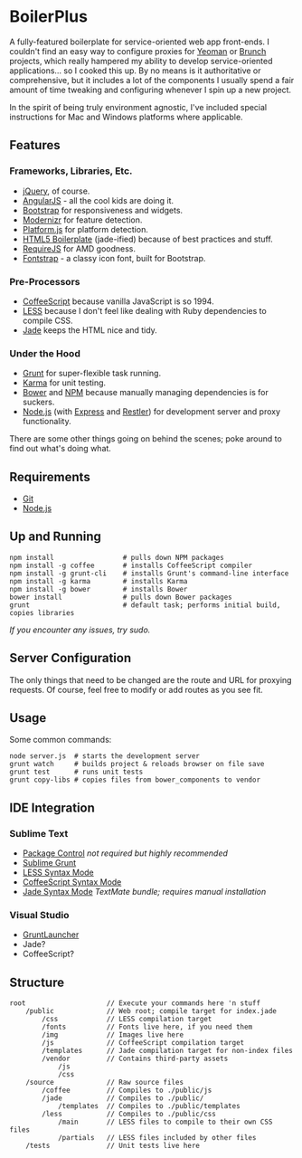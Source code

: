 # BoilerPlus
A fully-featured boilerplate for service-oriented web app front-ends. I couldn't find an easy way to configure proxies for [Yeoman](http://yeoman.io) or [Brunch](http://brunch.io/) projects, which really hampered my ability to develop service-oriented applications… so I cooked this up. By no means is it authoritative or comprehensive, but it includes a lot of the components I usually spend a fair amount of time tweaking and configuring whenever I spin up a new project.

In the spirit of being truly environment agnostic, I've included special instructions for Mac and Windows platforms where applicable.

## Features
### Frameworks, Libraries, Etc. 
* [jQuery](http://jquery.com/), of course. 
* [AngularJS](http://angularjs.org/) - all the cool kids are doing it.
* [Bootstrap](http://getbootstrap.com/2.3.2/) for responsiveness and widgets.
* [Modernizr](http://modernizr.com/) for feature detection.
* [Platform.js](https://github.com/bestiejs/platform.js/) for platform detection.
* [HTML5 Boilerplate](http://html5boilerplate.com/) (jade-ified) because of best practices and stuff.
* [RequireJS](http://requirejs.org/) for AMD goodness.
* [Fontstrap](https://github.com/gregoryloucas/Fontstrap) - a classy icon font, built for Bootstrap.

### Pre-Processors
* [CoffeeScript](http://coffeescript.org/) because vanilla JavaScript is so 1994.
* [LESS](http://lesscss.org/) because I don't feel like dealing with Ruby dependencies to compile CSS.
* [Jade](http://jade-lang.com/) keeps the HTML nice and tidy.

### Under the Hood
* [Grunt](http://gruntjs.com/) for super-flexible task running.
* [Karma](https://github.com/karma-runner/karma) for unit testing.
* [Bower](https://github.com/bower/bower) and [NPM](https://npmjs.org/) because manually managing dependencies is for suckers.
* [Node.js](http://nodejs.org/) (with [Express](http://expressjs.com/) and [Restler](https://github.com/danwrong/restler)) for development server and proxy functionality.

There are some other things going on behind the scenes; poke around to find out what's doing what.

## Requirements
- [Git](http://git-scm.com/downloads)
- [Node.js](http://nodejs.org/)

## Up and Running

    npm install					# pulls down NPM packages
    npm install -g coffee		# installs CoffeeScript compiler
    npm install -g grunt-cli	# installs Grunt's command-line interface    
	npm install -g karma		# installs Karma
	npm install -g bower		# installs Bower
	bower install				# pulls down Bower packages
	grunt						# default task; performs initial build, copies libraries
	
_If you encounter any issues, try sudo._ 

## Server Configuration
The only things that need to be changed are the route and URL for proxying requests. Of course, feel free to modify or add routes as you see fit.

## Usage
Some common commands:

    node server.js 	# starts the development server
    grunt watch    	# builds project & reloads browser on file save
    grunt test     	# runs unit tests
    grunt copy-libs	# copies files from bower_components to vendor 

## IDE Integration
### Sublime Text 
* [Package Control](https://sublime.wbond.net/installation) _not required but highly recommended_
* [Sublime Grunt](https://github.com/tvooo/sublime-grunt)  
* [LESS Syntax Mode](https://github.com/danro/LESS-sublime)
* [CoffeeScript Syntax Mode](https://github.com/Xavura/CoffeeScript-Sublime-Plugin)
* [Jade Syntax Mode](https://github.com/miksago/jade-tmbundle) _TextMate bundle; requires manual installation_

### Visual Studio
* [GruntLauncher](https://github.com/Bjornej/GruntLauncher) 
* Jade?
* CoffeeScript?

## Structure
	root					// Execute your commands here 'n stuff
		/public				// Web root; compile target for index.jade
			/css			// LESS compilation target
			/fonts			// Fonts live here, if you need them
			/img			// Images live here
			/js				// CoffeeScript compilation target
			/templates		// Jade compilation target for non-index files
			/vendor			// Contains third-party assets
				/js
				/css		
		/source				// Raw source files
			/coffee			// Compiles to ./public/js
			/jade			// Compiles to ./public/
				/templates	// Compiles to ./public/templates
			/less			// Compiles to ./public/css
				/main		// LESS files to compile to their own CSS files
				/partials	// LESS files included by other files
		/tests				// Unit tests live here


